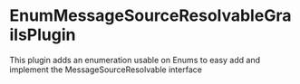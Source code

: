 EnumMessageSourceResolvableGrailsPlugin
=======================================

This plugin adds an enumeration usable on Enums to easy add and implement the MessageSourceResolvable interface
